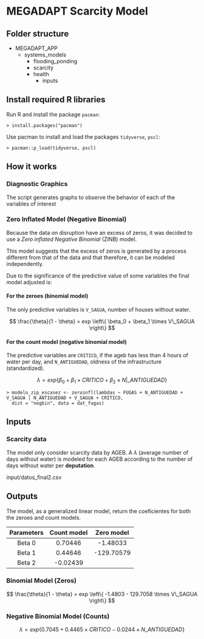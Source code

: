 # MEGADAPT Scarcity Model

## Folder structure

* MEGADAPT_APP
    + systems_models 
        - flooding_ponding
        - scarcity
        - health
            * inputs

## Install required R libraries

Run R and install the package `pacman`:

    > install.packages("pacman")

Use pacman to install and load the packages `tidyverse`, `pscl`:

    > pacman::p_load(tidyverse, pscl)


## How it works

### Diagnostic Graphics

The script generates graphs to observe the behavior of each of the variables of interest

### Zero Inflated Model (Negative Binomial)

Because the data on disruption have an excess of zeros, it was decided to use a _Zero inflated Negative Binomial_ (ZINB) model.

This model suggests that the excess of zeros is generated by a process different from that of the data and that therefore, it can be modeled independently.

Due to the significance of the predictive value of some variables the final model adjusted is:

#### For the zeroes (binomial model)

The only predictive variables is `V_SAGUA`, number of houses without water. 

$$ \frac{\theta}{1 - \theta} = exp \left\{ \beta_0 + \beta_1 \times V\_SAGUA \right\} $$

#### For the count model (negative binomial model)

The predictive variables are `CRITICO`, if the ageb has less than 4 hours of water per day, and `N_ANTIGUEDAD`, oldness of the infrastructure (standardized).

$$ \lambda = exp \left\{ \beta_0 + \beta_1 \times CRITICO + \beta_2 \times N|\_ANTIGUEDAD \right\} $$

    > modelo_zip_escasez <- zeroinfl(lambdas ~ FUGAS + N_ANTIGUEDAD + V_SAGUA | N_ANTIGUEDAD + V_SAGUA + CRITICO, 
      dist = "negbin", data = dat_fugas)

## Inputs

### Scarcity data

The model only consider scarcity data by AGEB. A $\lambda$ (average number of days without water) is modeled for each AGEB according to the number of days without water per **deputation**. 

input/datos_final2.csv

## Outputs

The model, as a generalized linear model, return the coeficientes for both the zeroes and count models.

| Parameters | Count model | Zero model |
|:----------:|:-----------:|:----------:|
| Beta 0     |  0.70446    | -1.48033   |
| Beta 1     |  0.44646    | -129.70579 |
| Beta 2     | -0.02439    |            |  


### Binomial Model (Zeros)

$$ \frac{\theta}{1 - \theta} = exp \left\{ -1.4803 - 129.7058 \times V\_SAGUA \right\} $$


### Negative Binomial Model (Counts)

$$ \lambda = exp\left\{ 0.7045 + 0.4465 \times CRITICO - 0.0244 \times N\_ANTIGUEDAD \right\} $$



